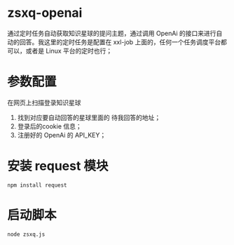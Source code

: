 # zsxq-openai
通过定时任务自动获取知识星球的提问主题，通过调用 OpenAi 的接口来进行自动的回答。我这里的定时任务是配置在 xxl-job 上面的，任何一个任务调度平台都可以，或者是 Linux 平台的定时也行；

# 参数配置
在网页上扫描登录知识星球
1. 找到对应要自动回答的星球里面的 待我回答的地址；
2. 登录后的cookie 信息；
3. 注册好的 OpenAi 的 API_KEY；

# 安装 request 模块
`npm install request`

# 启动脚本
`node zsxq.js`
